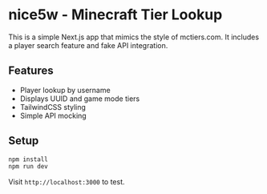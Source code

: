 # nice5w - Minecraft Tier Lookup

This is a simple Next.js app that mimics the style of mctiers.com.
It includes a player search feature and fake API integration.

## Features
- Player lookup by username
- Displays UUID and game mode tiers
- TailwindCSS styling
- Simple API mocking

## Setup
```bash
npm install
npm run dev
```

Visit `http://localhost:3000` to test.
